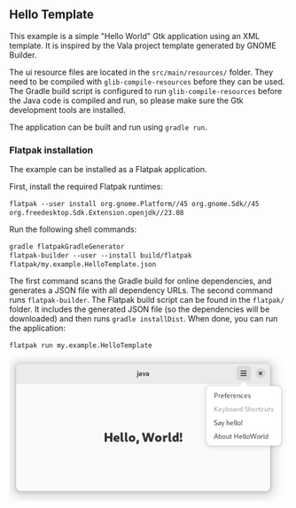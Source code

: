 ## Hello Template

This example is a simple "Hello World" Gtk application using an XML template. 
It is inspired by the Vala project template generated by GNOME Builder.

The ui resource files are located in the `src/main/resources/` folder. They 
need to be compiled with `glib-compile-resources` before they can be used. The 
Gradle build script is configured to run `glib-compile-resources` before the 
Java code is compiled and run, so please make sure the Gtk development tools 
are installed.

The application can be built and run using `gradle run`.

### Flatpak installation

The example can be installed as a Flatpak application.

First, install the required Flatpak runtimes:
```shell
flatpak --user install org.gnome.Platform//45 org.gnome.Sdk//45 org.freedesktop.Sdk.Extension.openjdk//23.08
```

Run the following shell commands:

```shell
gradle flatpakGradleGenerator
flatpak-builder --user --install build/flatpak flatpak/my.example.HelloTemplate.json
```

The first command scans the Gradle build for online dependencies, and generates 
a JSON file with all dependency URLs. The second command runs `flatpak-builder`. 
The Flatpak build script can be found in the `flatpak/` folder. It includes the 
generated JSON file (so the dependencies will be downloaded) and then runs 
`gradle installDist`. When done, you can run the application:

```shell
flatpak run my.example.HelloTemplate
```

![Hello World (template based) screenshot](template-helloworld.png)
